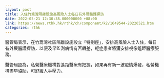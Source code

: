 ```yaml
---
layout: post
title: 入住竹篙灣隔離設施高風險人士每日有外展醫護探訪
date: 2022-05-21 12:30:38.000000000 +08:00
link: https://news.rthk.hk/rthk/ch/component/k2/1649544-20220521.htm
categories: rthk
---
```


醫管局表示，在竹篙灣社區隔離設施設立「特別座」，安排高風險人士入住，每日有外展醫護探訪，以便及早監測病情有否轉差，輕症患者將獲安排視像遙距醫療服務。

醫管局認為，私營醫療機構對遙距醫療有把握，如果再有新一波疫情爆發，私營機構盡早協助，可舒緩人手壓力。
